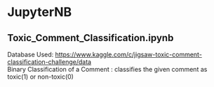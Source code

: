 # JupyterNB
## Toxic_Comment_Classification.ipynb <br/>
Database Used: https://www.kaggle.com/c/jigsaw-toxic-comment-classification-challenge/data <br />
Binary Classification of a Comment : classifies the given comment as toxic(1) or non-toxic(0)
